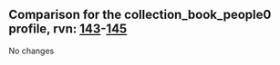 ## Comparison for the collection_book_people0 profile, rvn: [143](https://github.com/PRO100KatYT/FortniteProfileRevisions/tree/main/profiles/collection_book_people0/143%20collection_book_people0.json)-[145](https://github.com/PRO100KatYT/FortniteProfileRevisions/tree/main/profiles/collection_book_people0/145%20collection_book_people0.json)

No changes
